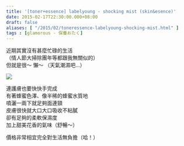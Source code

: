 ```yaml
---
title: '[toner+essence] labelyoung - shocking mist (skin&esence)'
date: 2015-02-17T22:30:00.000+08:00
draft: false
aliases: [ "/2015/02/toneressence-labelyoung-shocking-mist.html" ]
tags : [glamorous - 保養おたく]
---
```


近期其實沒有甚麼忙碌的生活  
（情人節大掃除團年等都跟我無關似的）  
但就是很～ 懶～ （天氣潮濕吧...）  

[![](https://farm8.staticflickr.com/7294/15939063713_0934d6a7cb_z.jpg)](https://farm8.staticflickr.com/7294/15939063713_0934d6a7cb_z.jpg)

連護膚也要快快手完成  
有著蜂蜜色澤、像半稀的蜂蜜水質地  
噴灑一兩下就足夠面連頸  
皮膚很快就大口大口吸收不粘膩  
卻有足夠的柔軟保濕度  
加上甜美花香的氣味（舒暢～）  
  
價格非常相宜完全對生活無負擔（哈！）